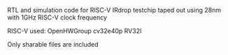 RTL and simulation code for RISC-V IRdrop testchip
taped out using 28nm with 1GHz RISC-V clock frequency

RISC-V used: OpenHWGroup cv32e40p RV32I

Only sharable files are included
